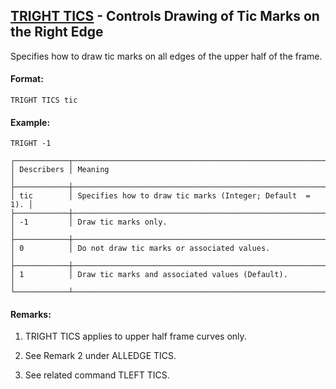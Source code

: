 ## [TRIGHT TICS](https://help.hexagonmi.com/bundle/MSC_Nastran_2022.4/page/Nastran_Combined_Book/qrg/casecontrol4c/TOC.TRIGHT.TICS.xhtml) - Controls Drawing of Tic Marks on the Right Edge

Specifies how to draw tic marks on all edges of the upper half of the frame.

#### Format:

```nastran
TRIGHT TICS tic
```

#### Example:

```nastran
TRIGHT -1
```

```text
┌────────────┬───────────────────────────────────────────────────────────┐
│ Describers │ Meaning                                                   │
├────────────┼───────────────────────────────────────────────────────────┤
│ tic        │ Specifies how to draw tic marks (Integer; Default  =  1). │
├────────────┼───────────────────────────────────────────────────────────┤
│ -1         │ Draw tic marks only.                                      │
├────────────┼───────────────────────────────────────────────────────────┤
│ 0          │ Do not draw tic marks or associated values.               │
├────────────┼───────────────────────────────────────────────────────────┤
│ 1          │ Draw tic marks and associated values (Default).           │
└────────────┴───────────────────────────────────────────────────────────┘
```

#### Remarks:

1. TRIGHT TICS applies to upper half frame curves only.

2. See Remark 2 under ALLEDGE TICS.

3. See related command TLEFT TICS.
